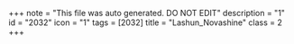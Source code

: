 +++
note = "This file was auto generated. DO NOT EDIT"
description = "1"
id = "2032"
icon = "1"
tags = [2032]
title = "Lashun_Novashine"
class = 2
+++
